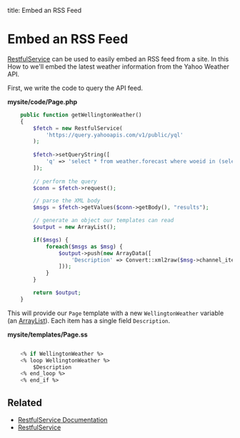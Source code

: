 title: Embed an RSS Feed

# Embed an RSS Feed

[RestfulService](api:RestfulService) can be used to easily embed an RSS feed from a site. In this How to we'll embed the latest 
weather information from the Yahoo Weather API.

First, we write the code to query the API feed.

**mysite/code/Page.php**


```php
	public function getWellingtonWeather() 
	{
		$fetch = new RestfulService(
			'https://query.yahooapis.com/v1/public/yql'
		);
		
		$fetch->setQueryString([
			'q' => 'select * from weather.forecast where woeid in (select woeid from geo.places(1) where text="Wellington, NZ")'
		]);
		
		// perform the query
		$conn = $fetch->request();

		// parse the XML body
		$msgs = $fetch->getValues($conn->getBody(), "results");

		// generate an object our templates can read
		$output = new ArrayList();

		if($msgs) {
			foreach($msgs as $msg) {
				$output->push(new ArrayData([
					'Description' => Convert::xml2raw($msg->channel_item_description)
				]));
			}
		}

		return $output;
	}

```

This will provide our `Page` template with a new `WellingtonWeather` variable (an [ArrayList](api:SilverStripe\ORM\ArrayList)). Each item has a 
single field `Description`.

**mysite/templates/Page.ss**


```ss

	<% if WellingtonWeather %>
	<% loop WellingtonWeather %>
		$Description
	<% end_loop %>
	<% end_if %>
```

## Related

* [RestfulService Documentation](../restfulservice)
* [RestfulService](api:RestfulService)

